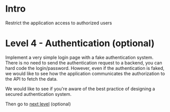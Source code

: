 # Intro

Restrict the application access to authorized users

# Level 4 - Authentication (optional)

Implement a very simple login page with a fake authentication system. There is no need to send the authentication request to a backend, you can hard code the login/password.
However, even if the authentication is faked, we would like to see how the application communicates the authorization to the API to fetch the data.

We would like to see if you're aware of the best practice of designing a secured authentication system.

Then go to [next level](../level5) (optional)
